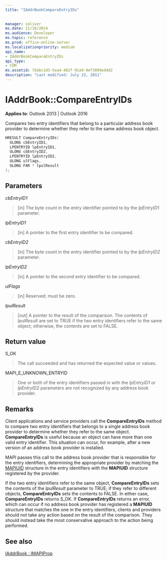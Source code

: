 ```yaml
---
title: "IAddrBookCompareEntryIDs"
 
 
manager: soliver
ms.date: 11/16/2014
ms.audience: Developer
ms.topic: reference
ms.prod: office-online-server
ms.localizationpriority: medium
api_name:
- IAddrBookCompareEntryIDs
api_type:
- COM
ms.assetid: 7dabc1d3-5ea4-482f-91a9-9ef3009eddd2
description: "Last modified: July 23, 2011"
---
```


# IAddrBook::CompareEntryIDs

  
  
**Applies to**: Outlook 2013 | Outlook 2016 
  
Compares two entry identifiers that belong to a particular address book provider to determine whether they refer to the same address book object. 
  
```cpp
HRESULT CompareEntryIDs(
  ULONG cbEntryID1,
  LPENTRYID lpEntryID1,
  ULONG cbEntryID2,
  LPENTRYID lpEntryID2,
  ULONG ulFlags,
  ULONG FAR * lpulResult
);
```

## Parameters

 _cbEntryID1_
  
> [in] The byte count in the entry identifier pointed to by the  _lpEntryID1_ parameter. 
    
 _lpEntryID1_
  
> [in] A pointer to the first entry identifier to be compared.
    
 _cbEntryID2_
  
> [in] The byte count in the entry identifier pointed to by the  _lpEntryID2_ parameter. 
    
 _lpEntryID2_
  
> [in] A pointer to the second entry identifier to be compared.
    
 _ulFlags_
  
> [in] Reserved; must be zero.
    
 _lpulResult_
  
> [out] A pointer to the result of the comparison. The contents of  _lpulResult_ are set to TRUE if the two entry identifiers refer to the same object; otherwise, the contents are set to FALSE. 
    
## Return value

S_OK 
  
> The call succeeded and has returned the expected value or values.
    
MAPI_E_UNKNOWN_ENTRYID 
  
> One or both of the entry identifiers passed in with the  _lpEntryID1_ or  _lpEntryID2_ parameters are not recognized by any address book provider. 
    
## Remarks

Client applications and service providers call the **CompareEntryIDs** method to compare two entry identifiers that belongs to a single address book provider to determine whether they refer to the same object. **CompareEntryIDs** is useful because an object can have more than one valid entry identifier. This situation can occur, for example, after a new version of an address book provider is installed. 
  
MAPI passes this call to the address book provider that is responsible for the entry identifiers, determining the appropriate provider by matching the [MAPIUID](mapiuid.md) structure in the entry identifiers with the **MAPIUID** structure registered by the provider. 
  
If the two entry identifiers refer to the same object, **CompareEntryIDs** sets the contents of the  _lpulResult_ parameter to TRUE; if they refer to different objects, **CompareEntryIDs** sets the contents to FALSE. In either case, **CompareEntryIDs** returns S_OK. If **CompareEntryIDs** returns an error, which can occur if no address book provider has registered a **MAPIUID** structure that matches the one in the entry identifiers, clients and providers should not take any action based on the result of the comparison. They should instead take the most conservative approach to the action being performed. 
  
## See also



[IAddrBook : IMAPIProp](iaddrbookimapiprop.md)

